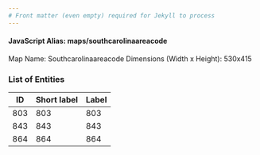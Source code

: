 ```yaml
---
# Front matter (even empty) required for Jekyll to process
---
```


#### JavaScript Alias: maps/southcarolinaareacode

Map Name: Southcarolinaareacode
Dimensions (Width x Height): 530x415





### List of Entities

ID | Short label | Label
---|---|---|
803|803|803
843|843|843
864|864|864

